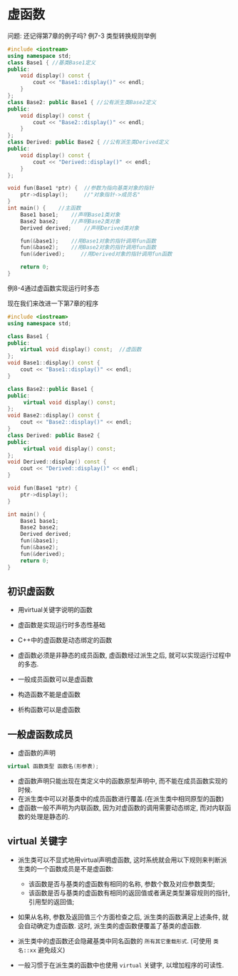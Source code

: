 # 虚函数

问题: 还记得第7章的例子吗?
例7-3 类型转换规则举例

```cpp
#include <iostream>
using namespace std;
class Base1 { //基类Base1定义
public:
    void display() const {
        cout << "Base1::display()" << endl;
    }
};
class Base2: public Base1 { //公有派生类Base2定义
public:
    void display() const {
        cout << "Base2::display()" << endl;
    }
};
class Derived: public Base2 { //公有派生类Derived定义
public:
    void display() const {
        cout << "Derived::display()" << endl;
    }
};

void fun(Base1 *ptr) {  //参数为指向基类对象的指针
    ptr->display();     //"对象指针->成员名"
}
int main() {    //主函数
    Base1 base1;    //声明Base1类对象
    Base2 base2;    //声明Base2类对象
    Derived derived;    //声明Derived类对象

    fun(&base1);    //用Base1对象的指针调用fun函数
    fun(&base2);    //用Base2对象的指针调用fun函数
    fun(&derived);     //用Derived对象的指针调用fun函数

    return 0;
}
```

例8-4通过虚函数实现运行时多态

现在我们来改进一下第7章的程序

```cpp
#include <iostream>
using namespace std;

class Base1 {
public:
    virtual void display() const;  //虚函数
};
void Base1::display() const {
    cout << "Base1::display()" << endl;
}

class Base2::public Base1 {
public:
     virtual void display() const;
};
void Base2::display() const {
    cout << "Base2::display()" << endl;
}
class Derived: public Base2 {
public:
     virtual void display() const;
};
void Derived::display() const {
    cout << "Derived::display()" << endl;
}

void fun(Base1 *ptr) {
    ptr->display();
}

int main() {
    Base1 base1;
    Base2 base2;
    Derived derived;
    fun(&base1);
    fun(&base2);
    fun(&derived);
    return 0;
}
```

## 初识虚函数

+ 用virtual关键字说明的函数
+ 虚函数是实现运行时多态性基础
+ C++中的虚函数是动态绑定的函数

+ 虚函数必须是非静态的成员函数, 虚函数经过派生之后, 就可以实现运行过程中的多态.
+ 一般成员函数可以是虚函数
+ 构造函数不能是虚函数
+ 析构函数可以是虚函数

## 一般虚函数成员

+ 虚函数的声明

```cpp
virtual 函数类型 函数名(形参表);
```

+ 虚函数声明只能出现在类定义中的函数原型声明中, 而不能在成员函数实现的时候.
+ 在派生类中可以对基类中的成员函数进行覆盖.(在派生类中相同原型的函数)
+ 虚函数一般不声明为内联函数, 因为对虚函数的调用需要动态绑定, 而对内联函数的处理是静态的.

## virtual 关键字

+ 派生类可以不显式地用virtual声明虚函数, 这时系统就会用以下规则来判断派生类的一个函数成员是不是虚函数:
    + 该函数是否与基类的虚函数有相同的名称, 参数个数及对应参数类型;
    + 该函数是否与基类的虚函数有相同的返回值或者满足类型兼容规则的指针, 引用型的返回值;

+ 如果从名称, 参数及返回值三个方面检查之后, 派生类的函数满足上述条件, 就会自动确定为虚函数.
这时, 派生类的虚函数便覆盖了基类的虚函数.

+ 派生类中的虚函数还会隐藏基类中同名函数的 `所有其它重载形式`. (可使用 `类名::xx` 避免歧义)
+ 一般习惯于在派生类的函数中也使用 `virtual` 关键字, 以增加程序的可读性.
